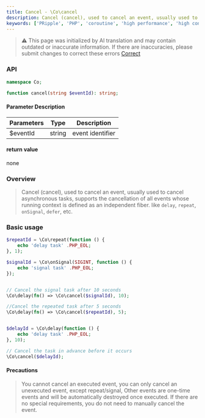 ```yaml
---
title: Cancel - \Co\cancel
description: Cancel (cancel), used to cancel an event, usually used to cancel asynchronous tasks, supports the cancellation of all events whose running context is defined as an independent fiber. Such as `delay`, `repeat`, `onSignal`, `defer`, etc.
keywords: ['PRipple', 'PHP', 'coroutine', 'high performance', 'high concurrency', 'undo', 'cancel', 'asynchronous task']
---
```


> ⚠️ This page was initialized by AI translation and may contain outdated or inaccurate information. If there are
> inaccuracies, please submit changes to correct these errors [Correct](https://github.com/cloudtay/p-ripple-documents)

### API

```php
namespace Co;

function cancel(string $eventId): string;
```

#### Parameter Description

| Parameters | Type   | Description      |
|------------|--------|------------------|
| $eventId   | string | event identifier |

#### return value

none

### Overview

> Cancel (cancel), used to cancel an event, usually used to cancel asynchronous tasks, supports the cancellation of all
> events whose running context is defined as an independent fiber. like
> `delay`, `repeat`, `onSignal`, `defer`, etc.

### Basic usage

```php
$repeatId = \Co\repeat(function () {
    echo 'delay task' .PHP_EOL;
}, 1);

$signalId = \Co\onSignal(SIGINT, function () {
    echo 'signal task' .PHP_EOL;
});


// Cancel the signal task after 10 seconds
\Co\delay(fn() => \Co\cancel($signalId), 10);

//Cancel the repeated task after 5 seconds
\Co\delay(fn() => \Co\cancel($repeatId), 5);


$delayId = \Co\delay(function () {
    echo 'delay task' .PHP_EOL;
}, 10);

// Cancel the task in advance before it occurs
\Co\cancel($delayId);
```

#### Precautions

> You cannot cancel an executed event, you can only cancel an unexecuted event, except repeat/signal,
> Other events are one-time events and will be automatically destroyed once executed. If there are no special
> requirements, you do not need to manually cancel the event.
